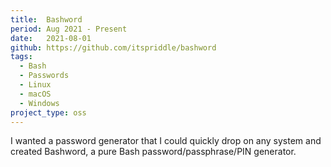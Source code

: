 ```yaml
---
title:  Bashword
period: Aug 2021 - Present
date:   2021-08-01
github: https://github.com/itspriddle/bashword
tags:
  - Bash
  - Passwords
  - Linux
  - macOS
  - Windows
project_type: oss
---
```


I wanted a password generator that I could quickly drop on any system and
created Bashword, a pure Bash password/passphrase/PIN generator.
